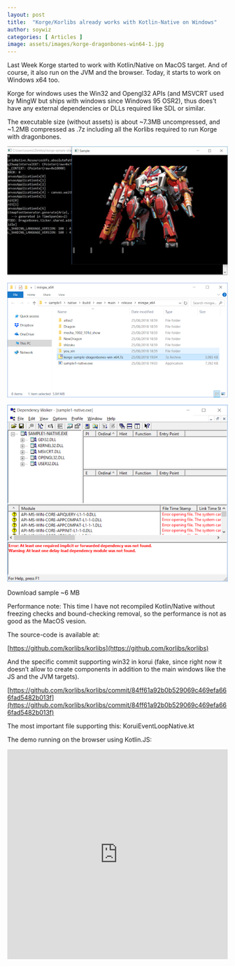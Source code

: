 ```yaml
---
layout: post
title:  "Korge/Korlibs already works with Kotlin-Native on Windows"
author: soywiz
categories: [ Articles ]
image: assets/images/korge-dragonbones-win64-1.jpg
---
```


Last Week Korge started to work with Kotlin/Native on MacOS target. And of course, it also run on the JVM and the
browser. Today, it starts to work on Windows x64 too.

Korge for windows uses the Win32 and Opengl32 APIs (and MSVCRT used by MingW but ships with windows since Windows 95
OSR2), thus does’t have any external dependencies or DLLs required like SDL or similar.

The executable size (without assets) is about ~7.3MB uncompressed, and ~1.2MB compressed as .7z including all the
Korlibs required to run Korge with dragonbones.

![](/assets/images/korge-dragonbones-win64-1.jpg)

![](/assets/images/2018-08-25--10-.png)

![](/assets/images/2018-08-25--15-.png)

Download sample ~6 MB

Performance note: This time I have not recompiled Kotlin/Native without freezing checks and bound-checking removal, so
the performance is not as good as the MacOS vesion.

The source-code is available at:

[https://github.com/korlibs/korlibs](https://github.com/korlibs/korlibs)

And the specific commit supporting win32 in korui (fake, since right now it doesn’t allow to create components in
addition to the main windows like the JS and the JVM targets).

[https://github.com/korlibs/korlibs/commit/84ff61a92b0b529069c469efa666fad5482b013f](https://github.com/korlibs/korlibs/commit/84ff61a92b0b529069c469efa666fad5482b013f)

The most important file supporting this: KoruiEventLoopNative.kt

The demo running on the browser using Kotlin.JS:

<iframe src="https://samples.korge.soywiz.com/dragonbones/" style="border: 0; height: 480px; width: 100%;" data-ss1593033752="1"></iframe></div>
